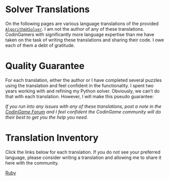 # Solver Translations

On the following pages are various language translations of the provided [`AlgorithmXSolver`](the-algorithmxsolver). I am not the author of any of these translations. CodinGamers with significantly more language expertise than me have taken on the task of writing these translations and sharing their code. I owe each of them a debt of gratitude.

# Quality Guarantee

For each translation, either the author or I have completed several puzzles using the translation and feel confident in the functionality. I spent two years working with and refining my Python solver. Obviously, we can’t do that with each translation. However, I will make this pseudo guarantee:

_If you run into any issues with any of these translations, post a note in the [CodinGame Forum]( https://www.codingame.com/forum) and I feel confident the CodinGame community will do their best to get you the help you need._

# Translation Inventory

Click the links below for each translation. If you do not see your preferred language, please consider writing a translation and allowing me to share it here with the community.

[Ruby](ruby)
